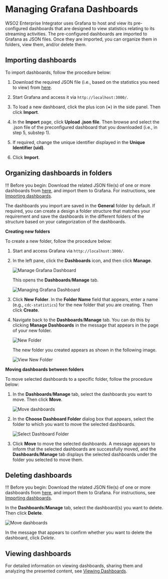 # Managing Grafana Dashboards

WSO2 Enterprise Integrator uses Grafana to host and view its pre-configured dashboards that are designed to view statistics relating to its streaming activities. The pre-configured dashboards are imported to Grafana as JSON files. Once they are imported, you can organize them in folders, view them, and/or delete them.

## Importing dashboards

To import dashboards, follow the procedure below:

1. Download the required JSON file (i.e., based on the statistics you need to view) from [here](https://github.com/wso2/streaming-integrator/tree/master/modules/distribution/carbon-home/resources/dashboards).

2. Start Grafana and access it via `http://localhost:3000/`.

3. To load a new dashboard, click the plus icon (**+**) in the side panel. Then click **Import**.

4. In the **Import** page, click **Upload .json file**. Then browse and select the .json file of the preconfigured dashboard that you downloaded (i.e., in step 5, substep 1).

5. If required, change the unique identifier displayed in the **Unique Identifier (uid)**.

6. Click **Import**.

## Organizing dashboards in folders

!!! Before you begin:
    Download the related JSON file(s) of one or more dashboards from [here](https://github.com/wso2/streaming-integrator/tree/master/modules/distribution/carbon-home/resources/dashboards), and import them to Grafana. For instructions, see [Importing dashboards](#importing-dashboards).
    
The dashboards you import are saved in the **General** folder by default. If required, you can create a design a folder structure that matches your requirement and save the dashboards in the different folders of the structure based on your categorization of the dashboards.

**Creating new folders**

To create a new folder, follow the procedure below:

1. Start and access Grafana via `http://localhost:3000/`.

2. In the left pane, click the **Dashboards** icon, and then click **Manage**.

    ![Manage Grafana Dashboard](../images/managing-grafana-dashboard/manage-grafana-dashboard.png)
    
    This opens the **Dashboards**/**Manage** tab. 
    
    ![Managing Grafana Dashboard](../images/managing-grafana-dashboard/managing-dashboards.png)
    
3. Click **New Folder**. In the **Folder Name** field that appears, enter a name (e.g., `cdc-statistics`) for the new folder that you are creating. Then click **Create**.

4. Navigate back to the **Dashboards**/**Manage** tab. You can do this by clicking **Manage Dashboards** in the message that appears in the page of your new folder.

    ![New Folder](../images/managing-grafana-dashboard/new-folder-page.png)
    
    The new folder you created appears as shown in the following image.
    
    ![View New Folder](../images/managing-grafana-dashboard/view-new-folder.png)
    
**Moving dashboards between folders**

To move selected dashboards to a specific folder, follow the procedure below:

1. In the **Dashboards**/**Manage** tab, select the dashboards you want to move. Then click **Move**.

    ![Move dashboards](../images/managing-grafana-dashboard/move-dashboard.png)
    
2. In the **Choose Dashboard Folder** dialog box that appears, select the folder to which you want to move the selected dashboards.
    
    ![Select Dashboard Folder](../images/managing-grafana-dashboard/select-dashboard-folder.png)
    
3. Click **Move** to move the selected dashboards. A message appears to inform that the selected dashboards are successfully moved, and the **Dashboards**/**Manage** tab displays the selected dashboards under the folder you selected to move them.


## Deleting dashboards

!!! Before you begin:
    Download the related JSON file(s) of one or more dashboards from [here](https://github.com/wso2/streaming-integrator/tree/master/modules/distribution/carbon-home/resources/dashboards), and import them to Grafana. For instructions, see [Importing dashboards](#importing-dashboards).

In the **Dashboards**/**Manage** tab, select the dashboard(s) you want to delete. Then click **Delete**.

![Move dashboards](../images/managing-grafana-dashboard/delete-dashboard.png)

In the message that appears to confirm whether you want to delete the dashboard, click *Delete*.

## Viewing dashboards

For detailed information on viewing dashboards, sharing them and analyzing the presented content, see [Viewing Dashboards]().